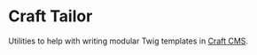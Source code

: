 # Craft Tailor

Utilities to help with writing modular Twig templates in [Craft CMS](https://www.craftcms.com).